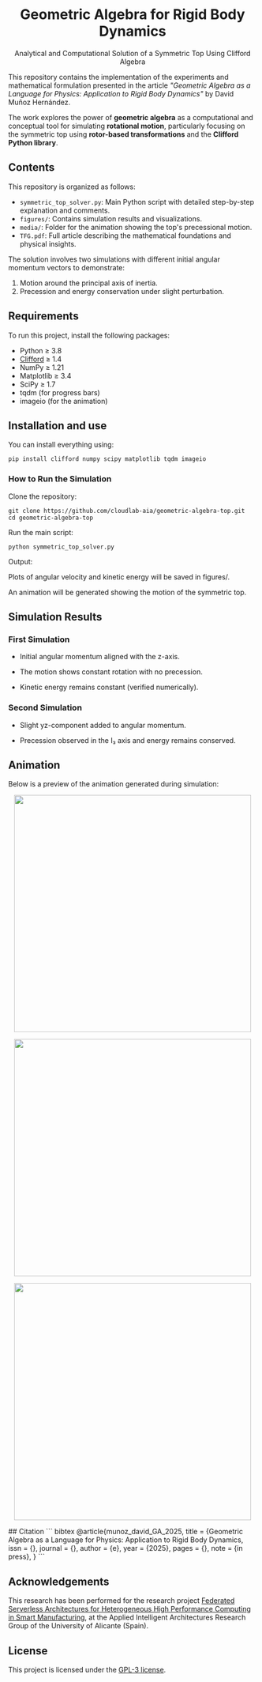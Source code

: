 <h1 align="center">Geometric Algebra for Rigid Body Dynamics</h1>
<p align="center">Analytical and Computational Solution of a Symmetric Top Using Clifford Algebra</p>

This repository contains the implementation of the experiments and mathematical formulation presented in the article _"Geometric Algebra as a Language for Physics: Application to Rigid Body Dynamics"_ by David Muñoz Hernández.

The work explores the power of **geometric algebra** as a computational and conceptual tool for simulating **rotational motion**, particularly focusing on the symmetric top using **rotor-based transformations** and the **Clifford Python library**.

## Contents

This repository is organized as follows:

- `symmetric_top_solver.py`: Main Python script with detailed step-by-step explanation and comments.
- `figures/`: Contains simulation results and visualizations.
- `media/`: Folder for the animation showing the top's precessional motion.
- `TFG.pdf`: Full article describing the mathematical foundations and physical insights.

The solution involves two simulations with different initial angular momentum vectors to demonstrate:
1. Motion around the principal axis of inertia.
2. Precession and energy conservation under slight perturbation.

## Requirements

To run this project, install the following packages:

- Python ≥ 3.8  
- [Clifford](https://github.com/pygae/clifford) ≥ 1.4  
- NumPy ≥ 1.21  
- Matplotlib ≥ 3.4  
- SciPy ≥ 1.7  
- tqdm (for progress bars)
- imageio (for the animation)

## Installation and use

You can install everything using:

```
pip install clifford numpy scipy matplotlib tqdm imageio
```

### How to Run the Simulation
Clone the repository:
```
git clone https://github.com/cloudlab-aia/geometric-algebra-top.git
cd geometric-algebra-top
```

Run the main script:
```
python symmetric_top_solver.py
```

Output:

Plots of angular velocity and kinetic energy will be saved in figures/.

An animation will be generated showing the motion of the symmetric top.

## Simulation Results
### First Simulation
- Initial angular momentum aligned with the z-axis.

- The motion shows constant rotation with no precession.

- Kinetic energy remains constant (verified numerically).

### Second Simulation
- Slight yz-component added to angular momentum.

- Precession observed in the I₃ axis and energy remains conserved.

## Animation
Below is a preview of the animation generated during simulation:

<p align="center"> <img src="media/Trompo1.gif" width="480"/> </p>
<p align="center"> <img src="media/Trompo2.gif" width="480"/> </p>
<p align="center"> <img src="media/Trompo_ruso.gif" width="480"/> </p>
## Citation
``` bibtex
@article{munoz_david_GA_2025,
	title = {Geometric Algebra as a Language for Physics: Application to Rigid Body Dynamics,
	issn = {},
	journal = {},
	author = {e},
	year = {2025},
	pages = {},
	note = {in press},
}
```

## Acknowledgements
This research has been performed for the research project <a href="https://aia.ua.es/en/proyectos/federated-serverless-architectures-for-heterogeneous-high-performance-computing-in-smart-manufacturing.html" target="_blank">Federated Serverless Architectures for Heterogeneous High Performance Computing in Smart Manufacturing</a>, at the Applied Intelligent Architectures Research Group of the University of Alicante (Spain).

## License
This project is licensed under the <a href="LICENSE.txt">GPL-3 license</a>.
